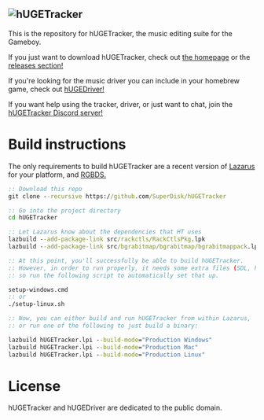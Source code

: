 ![hUGETracker](https://github.com/SuperDisk/hUGETracker/assets/1688837/def3b70d-dbe4-4b9b-8b74-58b1efcea02c)
---

This is the repository for hUGETracker, the music editing suite for the Gameboy.

If you just want to download hUGETracker, check out [the homepage](https://nickfa.ro/index.php/hUGETracker) or the [releases section!](https://github.com/SuperDisk/hUGETracker/releases)

If you're looking for the music driver you can include in your homebrew game, check out [hUGEDriver!](https://github.com/SuperDisk/hUGEDriver)

If you want help using the tracker, driver, or just want to chat, join the [hUGETracker Discord server!](https://discord.gg/abbHjEj5WH)

# Build instructions

The only requirements to build hUGETracker are a recent version of [Lazarus](https://www.lazarus-ide.org/) for your platform, and [RGBDS.](https://rgbds.gbdev.io/)

```bat
:: Download this repo
git clone --recursive https://github.com/SuperDisk/hUGETracker

:: Go into the project directory
cd hUGETracker

:: Let Lazarus know about the dependencies that HT uses
lazbuild --add-package-link src/rackctls/RackCtlsPkg.lpk
lazbuild --add-package-link src/bgrabitmap/bgrabitmap/bgrabitmappack.lpk

:: At this point, you'll successfully be able to build hUGETracker.
:: However, in order to run properly, it needs some extra files (SDL, halt.gb, fonts, etc)
:: so run the following script to automatically set that up.

setup-windows.cmd
:: or
./setup-linux.sh

:: Now, you can either build and run hUGETracker from within Lazarus,
:: or run one of the following to just build a binary:

lazbuild hUGETracker.lpi --build-mode="Production Windows"
lazbuild hUGETracker.lpi --build-mode="Production Mac"
lazbuild hUGETracker.lpi --build-mode="Production Linux"

```

# License

hUGETracker and hUGEDriver are dedicated to the public domain.

